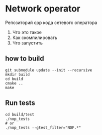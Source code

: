 # Network operator

Репозиторий cpp кода сетевого оператора

1. Что это такое
2. Как скомпилировать
3. Что запустить


## how to build
```
git submodule update --init --recursive 
mkdir build
cd build
cmake ..
make
```

## Run tests
```
cd build/test
./nop_tests 
# or
./nop_tests --gtest_filter="NOP.*"
```





